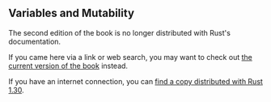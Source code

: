 ## Variables and Mutability

The second edition of the book is no longer distributed with Rust's documentation.

If you came here via a link or web search, you may want to check out [the current
version of the book](../ch03-01-variables-and-mutability.md) instead.

If you have an internet connection, you can [find a copy distributed with
Rust
1.30](https://doc.rust-lang.org/1.30.0/book/second-edition/ch03-01-variables-and-mutability.html).